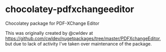 # chocolatey-pdfxchangeeditor
Chocolatey package for PDF-XChange Editor

This was originally created by @cwldev at https://github.com/cwldev/nugetpackages/tree/master/PDFXchangeEditor, but due to
lack of activity I've taken over maintenance of the package.
